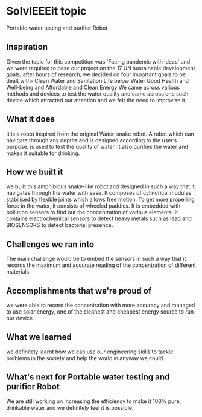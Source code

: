 # SolvIEEEit topic
Portable water testing and purifier Robot
## Inspiration
Given the topic for this competition was 'Facing pandemic with ideas' and we were required to base our project on the 17 UN sustainable development goals, after hours of research, we decided on four important goals to be dealt with-
Clean Water and Sanitation
Life below Water
Good Health and Well-being and
Affordable and Clean Energy 
We came across various methods and devices to test the water quality and came across one such device which attracted our attention and we felt the need to improvise it.

## What it does
It is a robot inspired from the original Water-snake robot.
A robot which can navigate through any depths and is designed according to the user’s purpose, is used to test the quality of water.
It also purifies the water and makes it suitable for drinking.

## How we built it
we built this amphibious snake-like robot and designed in such a way that it navigates through the water with ease.
It composes of cylindrical modules stabilised by flexible joints which allows free motion.
To get more propelling force in the water, it consists of wheeled paddles.
It is embedded with pollution sensors to find out the concentration of various elements.
It contains electrochemical sensors to detect heavy metals such as lead and BIOSENSORS to detect bacterial presence.

## Challenges we ran into
The main challenge would be to embed the sensors in such a way that it records the maximum and accurate reading of the concentration of different materials.

## Accomplishments that we're proud of
we were able to record the concentration with more accuracy and managed to use solar energy, one of the cleanest and cheapest energy source to run our device.

## What we learned
we definitely learnt how we can use our engineering skills to tackle problems in the society and help the world in anyway we could.

## What's next for Portable water testing and purifier Robot
We are still working on increasing the efficiency to make it 100% pure, drinkable water and we definitely feel it is possible.

